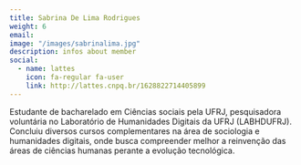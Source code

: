 ```yaml
---
title: Sabrina De Lima Rodrigues
weight: 6
email:
image: "/images/sabrinalima.jpg"
description: infos about member
social:
  - name: lattes
    icon: fa-regular fa-user
    link: http://lattes.cnpq.br/1628822714405899
---
```


Estudante de bacharelado em Ciências sociais pela UFRJ, pesquisadora voluntária no Laboratório de Humanidades Digitais da UFRJ (LABHDUFRJ). Concluiu diversos cursos complementares na área de sociologia e humanidades digitais, onde busca compreender melhor a reinvenção das áreas de ciências humanas perante a evolução tecnológica.
